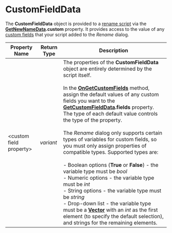 # CustomFieldData

The **CustomFieldData** object is provided to a [rename script](/Manual/scripting/rename_scripts/README.md) via the **[GetNewNameData](getnewnamedata.md).custom** property. It provides access to the value of any [custom fields](/Manual/scripting/rename_scripts/custom_fields_in_the_rename_dialog.md) that your script added to the *Rename* dialog.  

| Property Name | Return Type | Description |
| --- | --- | --- |
| \<custom field property\> | *variant* | The properties of the **CustomFieldData** object are entirely determined by the script itself.<br /><br />In the **[OnGetCustomFields](../scripting_events/ongetcustomfields.md)** method, assign the default values of any custom fields you want to the **[GetCustomFieldData](getcustomfielddata.md).fields** property. The type of each default value controls the type of the property.<br /><br />The *Rename* dialog only supports certain types of variables for custom fields, so you must only assign properties of compatible types. Supported types are:<br /><br />- Boolean options (**True** or **False**) - the variable type must be *bool*<br />- Numeric options - the variable type must be *int*<br />- String options - the variable type must be *string*<br />- Drop-down list - the variable type must be a **[Vector](vector.md)** with an *int* as the first element (to specify the default selection), and strings for the remaining elements. |

